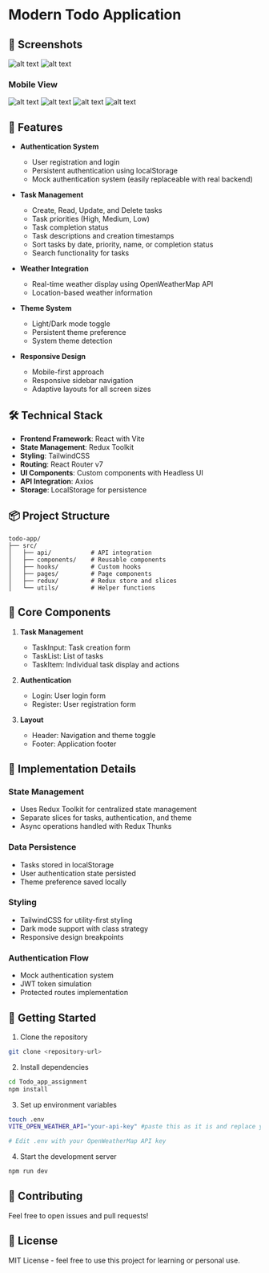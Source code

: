 # Modern Todo Application

## 📸 Screenshots

![alt text](image.png)
![alt text](image-1.png)

### Mobile View

![alt text](image-2.png)
![alt text](image-3.png)
![alt text](image-4.png)
![alt text](image-5.png)

## 🚀 Features

- **Authentication System**

  - User registration and login
  - Persistent authentication using localStorage
  - Mock authentication system (easily replaceable with real backend)

- **Task Management**

  - Create, Read, Update, and Delete tasks
  - Task priorities (High, Medium, Low)
  - Task completion status
  - Task descriptions and creation timestamps
  - Sort tasks by date, priority, name, or completion status
  - Search functionality for tasks

- **Weather Integration**

  - Real-time weather display using OpenWeatherMap API
  - Location-based weather information

- **Theme System**

  - Light/Dark mode toggle
  - Persistent theme preference
  - System theme detection

- **Responsive Design**
  - Mobile-first approach
  - Responsive sidebar navigation
  - Adaptive layouts for all screen sizes

## 🛠️ Technical Stack

- **Frontend Framework**: React with Vite
- **State Management**: Redux Toolkit
- **Styling**: TailwindCSS
- **Routing**: React Router v7
- **UI Components**: Custom components with Headless UI
- **API Integration**: Axios
- **Storage**: LocalStorage for persistence

## 📦 Project Structure

```
todo-app/
├── src/
│   ├── api/           # API integration
│   ├── components/    # Reusable components
│   ├── hooks/         # Custom hooks
│   ├── pages/         # Page components
│   ├── redux/         # Redux store and slices
│   └── utils/         # Helper functions
```

## 🎯 Core Components

1. **Task Management**

   - TaskInput: Task creation form
   - TaskList: List of tasks
   - TaskItem: Individual task display and actions

2. **Authentication**

   - Login: User login form
   - Register: User registration form

3. **Layout**
   - Header: Navigation and theme toggle
   - Footer: Application footer

## 🔨 Implementation Details

### State Management

- Uses Redux Toolkit for centralized state management
- Separate slices for tasks, authentication, and theme
- Async operations handled with Redux Thunks

### Data Persistence

- Tasks stored in localStorage
- User authentication state persisted
- Theme preference saved locally

### Styling

- TailwindCSS for utility-first styling
- Dark mode support with class strategy
- Responsive design breakpoints

### Authentication Flow

- Mock authentication system
- JWT token simulation
- Protected routes implementation

## 🚦 Getting Started

1. Clone the repository

```bash
git clone <repository-url>
```

2. Install dependencies

```bash
cd Todo_app_assignment
npm install
```

3. Set up environment variables

```bash
touch .env
VITE_OPEN_WEATHER_API="your-api-key" #paste this as it is and replace your-api-key with your OpenWeatherMap API key

# Edit .env with your OpenWeatherMap API key
```

4. Start the development server

```bash
npm run dev
```

## 🤝 Contributing

Feel free to open issues and pull requests!

## 📄 License

MIT License - feel free to use this project for learning or personal use.
